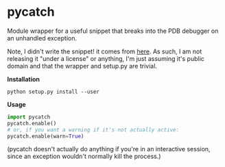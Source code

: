 pycatch
=======

Module wrapper for a useful snippet that breaks into the PDB debugger on an unhandled exception.

Note, I didn't write the snippet! it comes from [here](http://code.activestate.com/recipes/65287-automatically-start-the-debugger-on-an-exception/). As such, I am not releasing it "under a license" or anything, I'm just assuming it's public domain and that the wrapper and setup.py are trivial.

**Installation**

```
python setup.py install --user
```

**Usage**

```python
import pycatch
pycatch.enable()
# or, if you want a warning if it's not actually active:
pycatch.enable(warn=True)
```

(pycatch doesn't actually do anything if you're in an interactive session, since an exception wouldn't normally kill the process.)
